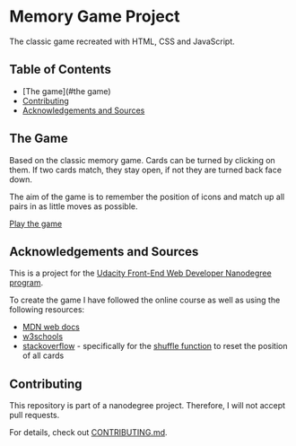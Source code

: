 # Memory Game Project

The classic game recreated with HTML, CSS and JavaScript.

## Table of Contents

* [The game](#the game)
* [Contributing](#contributing)
* [Acknowledgements and Sources](#acknowledgements-and-sources)

## The Game

Based on the classic memory game. Cards can be turned by clicking on them. If two cards match, they stay open, if not they are turned back face down. 

The aim of the game is to remember the position of icons and match up all pairs in as little moves as possible.

[Play the game](https://judithbeadle.github.io/fend-project-memory-game/)

## Acknowledgements and Sources

This is a project for the [Udacity Front-End Web Developer Nanodegree program](https://eu.udacity.com/course/front-end-web-developer-nanodegree--nd001).

To create the game I have followed the online course as well as using the following resources:

* [MDN web docs](https://developer.mozilla.org/en-US/docs/Web/JavaScript)
* [w3schools](https://www.w3schools.com/js/default.asp)
* [stackoverflow](https://stackoverflow.com/) - specifically for the [shuffle function](https://stackoverflow.com/questions/2450954/how-to-randomize-shuffle-a-javascript-array/2450976#2450976) to reset the position of all cards

## Contributing

This repository is part of a nanodegree project. Therefore, I will not accept pull requests.

For details, check out [CONTRIBUTING.md](CONTRIBUTING.md).
